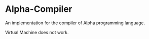 # Alpha-Compiler
An implementation for the compiler of Alpha programming language.

Virtual Machine does not work.
